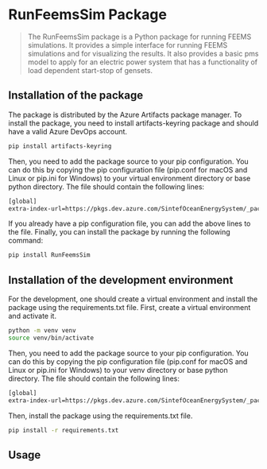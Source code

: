 # RunFeemsSim Package

> The RunFeemsSim package is a Python package for running FEEMS simulations. It provides a simple 
> interface for running FEEMS simulations and for visualizing the results. It also provides a basic 
> pms model to apply for an electric power system that has a functionality of load dependent 
> start-stop of gensets.

## Installation of the package
The package is distributed by the Azure Artifacts package manager. To install the package, 
you need to install artifacts-keyring package and should have a valid Azure DevOps account. 
```sh
pip install artifacts-keyring
```
Then, you need to add the package source to your pip configuration. You can do this by copying 
the pip configuration file (pip.conf for macOS and Linux or pip.ini for Windows) to your 
virtual environment directory or base python directory. The file should contain the following lines:
```sh
[global]
extra-index-url=https://pkgs.dev.azure.com/SintefOceanEnergySystem/_packaging/SintefOceanEnergySystem/pypi/simple/
```
If you already have a pip configuration file, you can add the above lines to the file. Finally, 
you can install the package by running the following command:
```sh
pip install RunFeemsSim
```
 
## Installation of the development environment
For the development, one should create a virtual environment and install the package using the 
requirements.txt file. First, create a virtual environment and activate it. 
```sh 
python -m venv venv
source venv/bin/activate
```
Then, you need to add the package source to your pip configuration. You can do this by copying 
the pip configuration file (pip.conf for macOS and Linux or pip.ini for Windows) to your venv 
directory or base python directory. The file should contain the following lines:
```sh
[global]
extra-index-url=https://pkgs.dev.azure.com/SintefOceanEnergySystem/_packaging/SintefOceanEnergySystem/pypi/simple/
```

Then, install the package using the requirements.txt file.
```sh
pip install -r requirements.txt
```

## Usage



